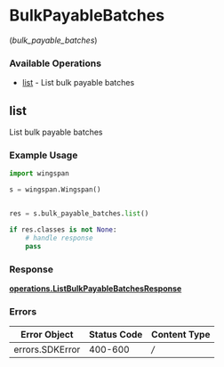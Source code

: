 # BulkPayableBatches
(*bulk_payable_batches*)

### Available Operations

* [list](#list) - List bulk payable batches

## list

List bulk payable batches

### Example Usage

```python
import wingspan

s = wingspan.Wingspan()


res = s.bulk_payable_batches.list()

if res.classes is not None:
    # handle response
    pass
```


### Response

**[operations.ListBulkPayableBatchesResponse](../../models/operations/listbulkpayablebatchesresponse.md)**
### Errors

| Error Object    | Status Code     | Content Type    |
| --------------- | --------------- | --------------- |
| errors.SDKError | 400-600         | */*             |
